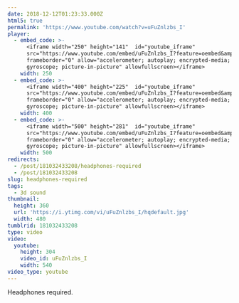 ```yaml
---
date: 2018-12-12T01:23:33.000Z
html5: true
permalink: 'https://www.youtube.com/watch?v=uFuZnlzbs_I'
player:
  - embed_code: >-
      <iframe width="250" height="141"  id="youtube_iframe"
      src="https://www.youtube.com/embed/uFuZnlzbs_I?feature=oembed&amp;enablejsapi=1&amp;origin=https://safe.txmblr.com&amp;wmode=opaque"
      frameborder="0" allow="accelerometer; autoplay; encrypted-media;
      gyroscope; picture-in-picture" allowfullscreen></iframe>
    width: 250
  - embed_code: >-
      <iframe width="400" height="225"  id="youtube_iframe"
      src="https://www.youtube.com/embed/uFuZnlzbs_I?feature=oembed&amp;enablejsapi=1&amp;origin=https://safe.txmblr.com&amp;wmode=opaque"
      frameborder="0" allow="accelerometer; autoplay; encrypted-media;
      gyroscope; picture-in-picture" allowfullscreen></iframe>
    width: 400
  - embed_code: >-
      <iframe width="500" height="281"  id="youtube_iframe"
      src="https://www.youtube.com/embed/uFuZnlzbs_I?feature=oembed&amp;enablejsapi=1&amp;origin=https://safe.txmblr.com&amp;wmode=opaque"
      frameborder="0" allow="accelerometer; autoplay; encrypted-media;
      gyroscope; picture-in-picture" allowfullscreen></iframe>
    width: 500
redirects:
  - /post/181032433208/headphones-required
  - /post/181032433208
slug: headphones-required
tags:
  - 3d sound
thumbnail:
  height: 360
  url: 'https://i.ytimg.com/vi/uFuZnlzbs_I/hqdefault.jpg'
  width: 480
tumblrid: 181032433208
type: video
video:
  youtube:
    height: 304
    video_id: uFuZnlzbs_I
    width: 540
video_type: youtube
---
```

<p>Headphones required.</p>
